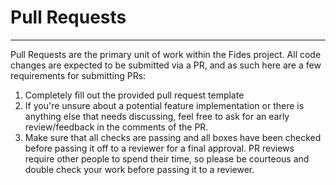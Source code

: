 # Pull Requests

---

Pull Requests are the primary unit of work within the Fides project. All code changes are expected to be submitted via a PR, and as such here are a few requirements for submitting PRs:

1. Completely fill out the provided pull request template
1. If you're unsure about a potential feature implementation or there is anything else that needs discussing, feel free to ask for an early review/feedback in the comments of the PR.
1. Make sure that all checks are passing and all boxes have been checked before passing it off to a reviewer for a final approval. PR reviews require other people to spend their time, so please be courteous and double check your work before passing it to a reviewer.
